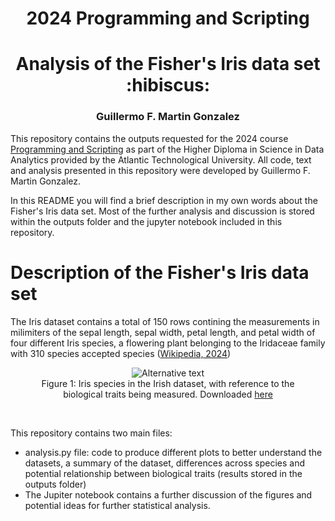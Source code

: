 <h1 align=center><b>2024 Programming and Scripting</b></h1>
<h1 align=center>Analysis of the Fisher's Iris data set :hibiscus:</h1>
<h3 align=center>Guillermo F. Martin Gonzalez</h3>

<p>
This repository contains the outputs requested for the 2024 course <u>Programming and Scripting</u> as part of the Higher Diploma in Science in Data Analytics provided by the Atlantic Technological University. All code, text and analysis presented in this repository were developed by Guillermo F. Martin Gonzalez. 

In this README you will find a brief description in my own words about the Fisher's Iris data set. Most of the further analysis and discussion is stored within the outputs folder and the jupyter notebook included in this repository.
</p>

<h1 align=left>Description of the Fisher's Iris data set</h1>

<p>
The Iris dataset contains a total of 150 rows contining the measurements in milimiters of the sepal length, sepal width, petal length, and petal width of four different Iris species, a flowering plant belonging to the Iridaceae family with 310 species accepted species (<a href="https://en.wikipedia.org/wiki/Iris_(plant)">Wikipedia, 2024</a>)
</p>

<figure align=center>
    <img src="https://miro.medium.com/v2/resize:fit:720/format:webp/1*YYiQed4kj_EZ2qfg_imDWA.png" alt="Alternative text">
    <figcaption>Figure 1: Iris species in the Irish dataset, with reference to the biological traits being measured. Downloaded <a href="https://peaceadegbite1.medium.com/iris-flower-classification-60790e9718a1">here</a>
    </figcaption>
</figure><br />

<p> This repository contains two main files:  
  <ul>
   <li>analysis.py file: code to produce different plots to better understand the datasets, a summary of the dataset, differences across species and potential relationship between biological traits (results stored in the outputs folder)</li>
   <li>The Jupiter notebook contains a further discussion of the figures and potential ideas for further statistical analysis.</li>
 </ul>
</p> 

